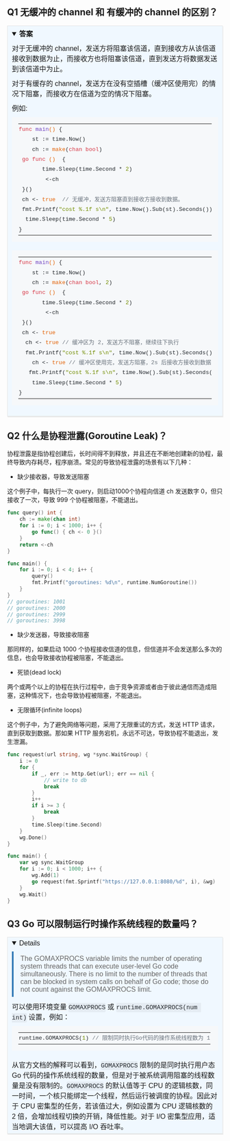 ## Q1 无缓冲的 channel 和 有缓冲的 channel 的区别？

<details open="" style="box-sizing: border-box; margin-top: 10px; margin-bottom: 10px; padding: 5px 10px; border-width: 1px; border-style: solid; border-color: rgb(227, 227, 227) rgb(236, 236, 236) rgb(224, 224, 224) rgb(227, 227, 227); border-image: initial; background-color: rgb(240, 248, 255); box-shadow: rgba(0, 0, 0, 0.07) 1px 2px 1px; color: rgba(0, 0, 0, 0.9); font-family: &quot;Microsoft YaHei&quot;, Helvetica, &quot;Meiryo UI&quot;, &quot;Malgun Gothic&quot;, &quot;Segoe UI&quot;, &quot;Trebuchet MS&quot;, Monaco, monospace, Tahoma, STXihei, 华文细黑, STHeiti, &quot;Helvetica Neue&quot;, &quot;Droid Sans&quot;, &quot;wenquanyi micro hei&quot;, FreeSans, Arimo, Arial, SimSun, 宋体, Heiti, 黑体, sans-serif; font-size: 16px; font-style: normal; font-variant-ligatures: normal; font-variant-caps: normal; font-weight: 400; letter-spacing: normal; orphans: 2; text-align: start; text-indent: 0px; text-transform: none; white-space: normal; widows: 2; word-spacing: 0px; -webkit-text-stroke-width: 0px; text-decoration-thickness: initial; text-decoration-style: initial; text-decoration-color: initial;"><summary style="box-sizing: border-box; cursor: pointer; font-weight: bold; user-select: none;">答案</summary><div style="box-sizing: border-box;"><p style="box-sizing: border-box; margin: 10px 0px 0px; padding: 0px;">对于无缓冲的 channel，发送方将阻塞该信道，直到接收方从该信道接收到数据为止，而接收方也将阻塞该信道，直到发送方将数据发送到该信道中为止。</p><p style="box-sizing: border-box; margin: 10px 0px 0px; padding: 0px;">对于有缓存的 channel，发送方在没有空插槽（缓冲区使用完）的情况下阻塞，而接收方在信道为空的情况下阻塞。</p><p style="box-sizing: border-box; margin: 10px 0px 0px; padding: 0px;">例如:</p><figure class="highlight go" style="box-sizing: border-box; margin: 10px 0px 20px; padding: 15px; overflow: auto; font-size: 13px; color: rgb(36, 41, 46); background: rgb(246, 248, 250); line-height: 1.8;"><table style="box-sizing: border-box; border-collapse: collapse; border-spacing: 0px; margin: 0px; display: block; width: auto; overflow: auto; border: none;"><tbody style="box-sizing: border-box;"><tr style="box-sizing: border-box; background-color: transparent; border-top: none;"><td class="code" style="box-sizing: border-box; padding: 0px; text-align: left; border: none !important;"><pre style="box-sizing: border-box; margin: 0px; padding: 1px; font-family: SFMono-Regular, Consolas, &quot;Liberation Mono&quot;, Menlo, Courier, monospace; overflow-wrap: normal; overflow: auto; line-height: 1.8; background: rgb(246, 248, 250); border-radius: 3px; font-size: 13px; color: rgb(36, 41, 46); border: none;"><span class="line" style="box-sizing: border-box; height: 20px;"><span class="function" style="box-sizing: border-box; color: rgb(66, 113, 174);"><span class="keyword" style="box-sizing: border-box; color: rgb(215, 58, 73);">func</span> <span class="title" style="box-sizing: border-box; color: rgb(111, 66, 193);">main</span><span class="params" style="box-sizing: border-box; color: rgb(227, 98, 9);">()</span></span> {</span><br style="box-sizing: border-box;"><span class="line" style="box-sizing: border-box; height: 20px;">	st := time.Now()</span><br style="box-sizing: border-box;"><span class="line" style="box-sizing: border-box; height: 20px;">	ch := <span class="built_in" style="box-sizing: border-box; color: rgb(227, 98, 9);">make</span>(<span class="keyword" style="box-sizing: border-box; color: rgb(215, 58, 73);">chan</span> <span class="keyword" style="box-sizing: border-box; color: rgb(215, 58, 73);">bool</span>)</span><br style="box-sizing: border-box;"><span class="line" style="box-sizing: border-box; height: 20px;">	<span class="keyword" style="box-sizing: border-box; color: rgb(215, 58, 73);">go</span> <span class="function" style="box-sizing: border-box; color: rgb(66, 113, 174);"><span class="keyword" style="box-sizing: border-box; color: rgb(215, 58, 73);">func</span> <span class="params" style="box-sizing: border-box; color: rgb(227, 98, 9);">()</span></span>  {</span><br style="box-sizing: border-box;"><span class="line" style="box-sizing: border-box; height: 20px;">		time.Sleep(time.Second * <span class="number" style="box-sizing: border-box; color: rgb(113, 140, 0);">2</span>)</span><br style="box-sizing: border-box;"><span class="line" style="box-sizing: border-box; height: 20px;">		&lt;-ch</span><br style="box-sizing: border-box;"><span class="line" style="box-sizing: border-box; height: 20px;">	}()</span><br style="box-sizing: border-box;"><span class="line" style="box-sizing: border-box; height: 20px;">	ch &lt;- <span class="literal" style="box-sizing: border-box; color: rgb(227, 98, 9);">true</span>  <span class="comment" style="box-sizing: border-box; color: rgb(106, 115, 125);">// 无缓冲，发送方阻塞直到接收方接收到数据。</span></span><br style="box-sizing: border-box;"><span class="line" style="box-sizing: border-box; height: 20px;">	fmt.Printf(<span class="string" style="box-sizing: border-box; color: rgb(113, 140, 0);">"cost %.1f s\n"</span>, time.Now().Sub(st).Seconds())</span><br style="box-sizing: border-box;"><span class="line" style="box-sizing: border-box; height: 20px;">	time.Sleep(time.Second * <span class="number" style="box-sizing: border-box; color: rgb(113, 140, 0);">5</span>)</span><br style="box-sizing: border-box;"><span class="line" style="box-sizing: border-box; height: 20px;">}</span><br style="box-sizing: border-box;"></pre></td></tr></tbody></table></figure><figure class="highlight go" style="box-sizing: border-box; margin: 10px 0px 20px; padding: 15px; overflow: auto; font-size: 13px; color: rgb(36, 41, 46); background: rgb(246, 248, 250); line-height: 1.8;"><table style="box-sizing: border-box; border-collapse: collapse; border-spacing: 0px; margin: 0px; display: block; width: auto; overflow: auto; border: none;"><tbody style="box-sizing: border-box;"><tr style="box-sizing: border-box; background-color: transparent; border-top: none;"><td class="code" style="box-sizing: border-box; padding: 0px; text-align: left; border: none !important;"><pre style="box-sizing: border-box; margin: 0px; padding: 1px; font-family: SFMono-Regular, Consolas, &quot;Liberation Mono&quot;, Menlo, Courier, monospace; overflow-wrap: normal; overflow: auto; line-height: 1.8; background: rgb(246, 248, 250); border-radius: 3px; font-size: 13px; color: rgb(36, 41, 46); border: none;"><span class="line" style="box-sizing: border-box; height: 20px;"><span class="function" style="box-sizing: border-box; color: rgb(66, 113, 174);"><span class="keyword" style="box-sizing: border-box; color: rgb(215, 58, 73);">func</span> <span class="title" style="box-sizing: border-box; color: rgb(111, 66, 193);">main</span><span class="params" style="box-sizing: border-box; color: rgb(227, 98, 9);">()</span></span> {</span><br style="box-sizing: border-box;"><span class="line" style="box-sizing: border-box; height: 20px;">	st := time.Now()</span><br style="box-sizing: border-box;"><span class="line" style="box-sizing: border-box; height: 20px;">	ch := <span class="built_in" style="box-sizing: border-box; color: rgb(227, 98, 9);">make</span>(<span class="keyword" style="box-sizing: border-box; color: rgb(215, 58, 73);">chan</span> <span class="keyword" style="box-sizing: border-box; color: rgb(215, 58, 73);">bool</span>, <span class="number" style="box-sizing: border-box; color: rgb(113, 140, 0);">2</span>)</span><br style="box-sizing: border-box;"><span class="line" style="box-sizing: border-box; height: 20px;">	<span class="keyword" style="box-sizing: border-box; color: rgb(215, 58, 73);">go</span> <span class="function" style="box-sizing: border-box; color: rgb(66, 113, 174);"><span class="keyword" style="box-sizing: border-box; color: rgb(215, 58, 73);">func</span> <span class="params" style="box-sizing: border-box; color: rgb(227, 98, 9);">()</span></span>  {</span><br style="box-sizing: border-box;"><span class="line" style="box-sizing: border-box; height: 20px;">		time.Sleep(time.Second * <span class="number" style="box-sizing: border-box; color: rgb(113, 140, 0);">2</span>)</span><br style="box-sizing: border-box;"><span class="line" style="box-sizing: border-box; height: 20px;">		&lt;-ch</span><br style="box-sizing: border-box;"><span class="line" style="box-sizing: border-box; height: 20px;">	}()</span><br style="box-sizing: border-box;"><span class="line" style="box-sizing: border-box; height: 20px;">	ch &lt;- <span class="literal" style="box-sizing: border-box; color: rgb(227, 98, 9);">true</span></span><br style="box-sizing: border-box;"><span class="line" style="box-sizing: border-box; height: 20px;">	ch &lt;- <span class="literal" style="box-sizing: border-box; color: rgb(227, 98, 9);">true</span> <span class="comment" style="box-sizing: border-box; color: rgb(106, 115, 125);">// 缓冲区为 2，发送方不阻塞，继续往下执行</span></span><br style="box-sizing: border-box;"><span class="line" style="box-sizing: border-box; height: 20px;">	fmt.Printf(<span class="string" style="box-sizing: border-box; color: rgb(113, 140, 0);">"cost %.1f s\n"</span>, time.Now().Sub(st).Seconds()) <span class="comment" style="box-sizing: border-box; color: rgb(106, 115, 125);">// cost 0.0 s</span></span><br style="box-sizing: border-box;"><span class="line" style="box-sizing: border-box; height: 20px;">	ch &lt;- <span class="literal" style="box-sizing: border-box; color: rgb(227, 98, 9);">true</span> <span class="comment" style="box-sizing: border-box; color: rgb(106, 115, 125);">// 缓冲区使用完，发送方阻塞，2s 后接收方接收到数据，释放一个插槽，继续往下执行</span></span><br style="box-sizing: border-box;"><span class="line" style="box-sizing: border-box; height: 20px;">	fmt.Printf(<span class="string" style="box-sizing: border-box; color: rgb(113, 140, 0);">"cost %.1f s\n"</span>, time.Now().Sub(st).Seconds()) <span class="comment" style="box-sizing: border-box; color: rgb(106, 115, 125);">// cost 2.0 s</span></span><br style="box-sizing: border-box;"><span class="line" style="box-sizing: border-box; height: 20px;">	time.Sleep(time.Second * <span class="number" style="box-sizing: border-box; color: rgb(113, 140, 0);">5</span>)</span><br style="box-sizing: border-box;"><span class="line" style="box-sizing: border-box; height: 20px;">}</span><br style="box-sizing: border-box;"></pre></td></tr></tbody></table></figure></div></details>

## Q2 什么是协程泄露(Goroutine Leak)？

协程泄露是指协程创建后，长时间得不到释放，并且还在不断地创建新的协程，最终导致内存耗尽，程序崩溃。常见的导致协程泄露的场景有以下几种：

- 缺少接收器，导致发送阻塞

这个例子中，每执行一次 query，则启动1000个协程向信道 ch 发送数字 0，但只接收了一次，导致 999 个协程被阻塞，不能退出。

```go
func query() int {
	ch := make(chan int)
	for i := 0; i < 1000; i++ {
		go func() { ch <- 0 }()
	}
	return <-ch
}

func main() {
	for i := 0; i < 4; i++ {
		query()
		fmt.Printf("goroutines: %d\n", runtime.NumGoroutine())
	}
}
// goroutines: 1001
// goroutines: 2000
// goroutines: 2999
// goroutines: 3998
```

- 缺少发送器，导致接收阻塞

那同样的，如果启动 1000 个协程接收信道的信息，但信道并不会发送那么多次的信息，也会导致接收协程被阻塞，不能退出。

- 死锁(dead lock)

两个或两个以上的协程在执行过程中，由于竞争资源或者由于彼此通信而造成阻塞，这种情况下，也会导致协程被阻塞，不能退出。

- 无限循环(infinite loops)

这个例子中，为了避免网络等问题，采用了无限重试的方式，发送 HTTP 请求，直到获取到数据。那如果 HTTP 服务宕机，永远不可达，导致协程不能退出，发生泄漏。

```Go
func request(url string, wg *sync.WaitGroup) {
	i := 0
	for {
		if _, err := http.Get(url); err == nil {
			// write to db
			break
		}
		i++
		if i >= 3 {
			break
		}
		time.Sleep(time.Second)
	}
	wg.Done()
}

func main() {
	var wg sync.WaitGroup
	for i := 0; i < 1000; i++ {
		wg.Add(1)
		go request(fmt.Sprintf("https://127.0.0.1:8080/%d", i), &wg)
	}
	wg.Wait()
}
```



## Q3 Go 可以限制运行时操作系统线程的数量吗？

<details open="" style="box-sizing: border-box; margin-top: 10px; margin-bottom: 10px; padding: 5px 10px; border-width: 1px; border-style: solid; border-color: rgb(227, 227, 227) rgb(236, 236, 236) rgb(224, 224, 224) rgb(227, 227, 227); border-image: initial; background-color: rgb(240, 248, 255); box-shadow: rgba(0, 0, 0, 0.07) 1px 2px 1px; color: rgba(0, 0, 0, 0.9); font-family: &quot;Microsoft YaHei&quot;, Helvetica, &quot;Meiryo UI&quot;, &quot;Malgun Gothic&quot;, &quot;Segoe UI&quot;, &quot;Trebuchet MS&quot;, Monaco, monospace, Tahoma, STXihei, 华文细黑, STHeiti, &quot;Helvetica Neue&quot;, &quot;Droid Sans&quot;, &quot;wenquanyi micro hei&quot;, FreeSans, Arimo, Arial, SimSun, 宋体, Heiti, 黑体, sans-serif; font-size: 16px; font-style: normal; font-variant-ligatures: normal; font-variant-caps: normal; font-weight: 400; letter-spacing: normal; orphans: 2; text-align: start; text-indent: 0px; text-transform: none; white-space: normal; widows: 2; word-spacing: 0px; -webkit-text-stroke-width: 0px; text-decoration-thickness: initial; text-decoration-style: initial; text-decoration-color: initial;"><div style="box-sizing: border-box;"><blockquote style="box-sizing: border-box; margin: 10px 0px; padding: 0.5em 1em; color: rgb(102, 102, 102); border-left: 0.25em solid rgb(51, 122, 183); background-color: rgb(240, 248, 255); overflow: auto;"><p style="box-sizing: border-box; margin: 0px; padding: 0px;">The GOMAXPROCS variable limits the number of operating system threads that can execute user-level Go code simultaneously. There is no limit to the number of threads that can be blocked in system calls on behalf of Go code; those do not count against the GOMAXPROCS limit.</p></blockquote><p style="box-sizing: border-box; margin: 10px 0px 0px; padding: 0px;">可以使用环境变量<span>&nbsp;</span><code style="box-sizing: border-box; font-family: SFMono-Regular, Consolas, &quot;Liberation Mono&quot;, Menlo, Courier, monospace; padding: 0.2em 0px; margin: 0px; background-color: rgba(27, 31, 35, 0.05); border-radius: 3px; color: rgb(36, 41, 46); font-size: 0.9em;">GOMAXPROCS</code><span>&nbsp;</span>或<span>&nbsp;</span><code style="box-sizing: border-box; font-family: SFMono-Regular, Consolas, &quot;Liberation Mono&quot;, Menlo, Courier, monospace; padding: 0.2em 0px; margin: 0px; background-color: rgba(27, 31, 35, 0.05); border-radius: 3px; color: rgb(36, 41, 46); font-size: 0.9em;">runtime.GOMAXPROCS(num int)</code><span>&nbsp;</span>设置，例如：</p><figure class="highlight go" style="box-sizing: border-box; margin: 10px 0px 20px; padding: 15px; overflow: auto; font-size: 13px; color: rgb(36, 41, 46); background: rgb(246, 248, 250); line-height: 1.8;"><table style="box-sizing: border-box; border-collapse: collapse; border-spacing: 0px; margin: 0px; display: block; width: auto; overflow: auto; border: none;"><tbody style="box-sizing: border-box;"><tr style="box-sizing: border-box; background-color: transparent; border-top: none;"><td class="code" style="box-sizing: border-box; padding: 0px; text-align: left; border: none !important;"><pre style="box-sizing: border-box; margin: 0px; padding: 1px; font-family: SFMono-Regular, Consolas, &quot;Liberation Mono&quot;, Menlo, Courier, monospace; overflow-wrap: normal; overflow: auto; line-height: 1.8; background: rgb(246, 248, 250); border-radius: 3px; font-size: 13px; color: rgb(36, 41, 46); border: none;"><span class="line" style="box-sizing: border-box; height: 20px;">runtime.GOMAXPROCS(<span class="number" style="box-sizing: border-box; color: rgb(113, 140, 0);">1</span>) <span class="comment" style="box-sizing: border-box; color: rgb(106, 115, 125);">// 限制同时执行Go代码的操作系统线程数为 1</span></span><br style="box-sizing: border-box;"></pre></td></tr></tbody></table></figure><p style="box-sizing: border-box; margin: 10px 0px 0px; padding: 0px;">从官方文档的解释可以看到，<code style="box-sizing: border-box; font-family: SFMono-Regular, Consolas, &quot;Liberation Mono&quot;, Menlo, Courier, monospace; padding: 0.2em 0px; margin: 0px; background-color: rgba(27, 31, 35, 0.05); border-radius: 3px; color: rgb(36, 41, 46); font-size: 0.9em;">GOMAXPROCS</code><span>&nbsp;</span>限制的是同时执行用户态 Go 代码的操作系统线程的数量，但是对于被系统调用阻塞的线程数量是没有限制的。<code style="box-sizing: border-box; font-family: SFMono-Regular, Consolas, &quot;Liberation Mono&quot;, Menlo, Courier, monospace; padding: 0.2em 0px; margin: 0px; background-color: rgba(27, 31, 35, 0.05); border-radius: 3px; color: rgb(36, 41, 46); font-size: 0.9em;">GOMAXPROCS</code><span>&nbsp;</span>的默认值等于 CPU 的逻辑核数，同一时间，一个核只能绑定一个线程，然后运行被调度的协程。因此对于 CPU 密集型的任务，若该值过大，例如设置为 CPU 逻辑核数的 2 倍，会增加线程切换的开销，降低性能。对于 I/O 密集型应用，适当地调大该值，可以提高 I/O 吞吐率。</p></div></details>

